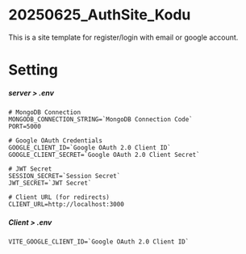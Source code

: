 # 20250625_AuthSite_Kodu
This is a site template for register/login with email or google account.

# Setting 

##### server > .env
```
# MongoDB Connection
MONGODB_CONNECTION_STRING=`MongoDB Connection Code`
PORT=5000

# Google OAuth Credentials
GOOGLE_CLIENT_ID=`Google OAuth 2.0 Client ID`
GOOGLE_CLIENT_SECRET=`Google OAuth 2.0 Client Secret`

# JWT Secret
SESSION_SECRET=`Session Secret`
JWT_SECRET=`JWT Secret`

# Client URL (for redirects)
CLIENT_URL=http://localhost:3000
```

##### Client > .env

```
VITE_GOOGLE_CLIENT_ID=`Google OAuth 2.0 Client ID`
```